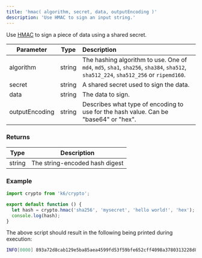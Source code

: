 ```yaml
---
title: 'hmac( algorithm, secret, data, outputEncoding )'
description: 'Use HMAC to sign an input string.'
---
```


Use [HMAC](https://en.wikipedia.org/wiki/Hash-based_message_authentication_code) to sign a piece of data using a shared secret.

| Parameter      |  Type  | Description                                                                                                                         |
| -------------- | :----: | :---------------------------------------------------------------------------------------------------------------------------------- |
| algorithm      | string | The hashing algorithm to use. One of `md4`, `md5`, `sha1`, `sha256`, `sha384`, `sha512`, `sha512_224`, `sha512_256` or `ripemd160`. |
| secret         | string | A shared secret used to sign the data.                                                                                              |
| data           | string | The data to sign.                                                                                                                   |
| outputEncoding | string | Describes what type of encoding to use for the hash value. Can be "base64" or "hex".                                                |

### Returns

| Type   | Description                    |
| ------ | ------------------------------ |
| string | The string-encoded hash digest |

### Example

<CodeGroup labels={[]}>

```js
import crypto from 'k6/crypto';

export default function () {
  let hash = crypto.hmac('sha256', 'mysecret', 'hello world!', 'hex');
  console.log(hash);
}
```

</CodeGroup>

The above script should result in the following being printed during execution:

<CodeGroup labels={[]}>

```bash
INFO[0000] 893a72d8cab129e5ba85aea4599fd53f59bfe652cff4098a3780313228d8c20f
```

</CodeGroup>

